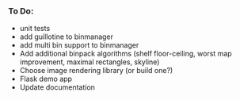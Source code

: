 ### To Do:
* unit tests
* add guillotine to binmanager
* add multi bin support to binmanager
* Add additional binpack algorithms (shelf floor-ceiling,
  worst map improvement, maximal rectangles, skyline)
* Choose image rendering library (or build one?)
* Flask demo app
* Update documentation
